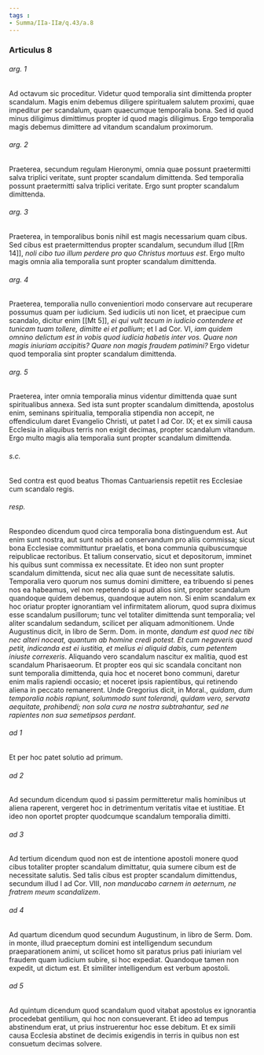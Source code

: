 ```yaml
---
tags : 
- Summa/IIa-IIæ/q.43/a.8
---
```


### Articulus 8

###### arg. 1
Ad octavum sic proceditur. Videtur quod temporalia sint dimittenda propter scandalum. Magis enim debemus diligere spiritualem salutem proximi, quae impeditur per scandalum, quam quaecumque temporalia bona. Sed id quod minus diligimus dimittimus propter id quod magis diligimus. Ergo temporalia magis debemus dimittere ad vitandum scandalum proximorum.

###### arg. 2
Praeterea, secundum regulam Hieronymi, omnia quae possunt praetermitti salva triplici veritate, sunt propter scandalum dimittenda. Sed temporalia possunt praetermitti salva triplici veritate. Ergo sunt propter scandalum dimittenda.

###### arg. 3
Praeterea, in temporalibus bonis nihil est magis necessarium quam cibus. Sed cibus est praetermittendus propter scandalum, secundum illud [[Rm 14]], *noli cibo tuo illum perdere pro quo Christus mortuus est*. Ergo multo magis omnia alia temporalia sunt propter scandalum dimittenda.

###### arg. 4
Praeterea, temporalia nullo convenientiori modo conservare aut recuperare possumus quam per iudicium. Sed iudiciis uti non licet, et praecipue cum scandalo, dicitur enim [[Mt 5]], *ei qui vult tecum in iudicio contendere et tunicam tuam tollere, dimitte ei et pallium*; et I ad Cor. VI, *iam quidem omnino delictum est in vobis quod iudicia habetis inter vos. Quare non magis iniuriam accipitis? Quare non magis fraudem patimini?* Ergo videtur quod temporalia sint propter scandalum dimittenda.

###### arg. 5
Praeterea, inter omnia temporalia minus videntur dimittenda quae sunt spiritualibus annexa. Sed ista sunt propter scandalum dimittenda, apostolus enim, seminans spiritualia, temporalia stipendia non accepit, ne offendiculum daret Evangelio Christi, ut patet I ad Cor. IX; et ex simili causa Ecclesia in aliquibus terris non exigit decimas, propter scandalum vitandum. Ergo multo magis alia temporalia sunt propter scandalum dimittenda.

###### s.c.
Sed contra est quod beatus Thomas Cantuariensis repetiit res Ecclesiae cum scandalo regis.

###### resp.
Respondeo dicendum quod circa temporalia bona distinguendum est. Aut enim sunt nostra, aut sunt nobis ad conservandum pro aliis commissa; sicut bona Ecclesiae committuntur praelatis, et bona communia quibuscumque reipublicae rectoribus. Et talium conservatio, sicut et depositorum, imminet his quibus sunt commissa ex necessitate. Et ideo non sunt propter scandalum dimittenda, sicut nec alia quae sunt de necessitate salutis. Temporalia vero quorum nos sumus domini dimittere, ea tribuendo si penes nos ea habeamus, vel non repetendo si apud alios sint, propter scandalum quandoque quidem debemus, quandoque autem non. Si enim scandalum ex hoc oriatur propter ignorantiam vel infirmitatem aliorum, quod supra diximus esse scandalum pusillorum; tunc vel totaliter dimittenda sunt temporalia; vel aliter scandalum sedandum, scilicet per aliquam admonitionem. Unde Augustinus dicit, in libro de Serm. Dom. in monte, *dandum est quod nec tibi nec alteri noceat, quantum ab homine credi potest. Et cum negaveris quod petit, indicanda est ei iustitia, et melius ei aliquid dabis, cum petentem iniuste correxeris*. Aliquando vero scandalum nascitur ex malitia, quod est scandalum Pharisaeorum. Et propter eos qui sic scandala concitant non sunt temporalia dimittenda, quia hoc et noceret bono communi, daretur enim malis rapiendi occasio; et noceret ipsis rapientibus, qui retinendo aliena in peccato remanerent. Unde Gregorius dicit, in Moral., *quidam, dum temporalia nobis rapiunt, solummodo sunt tolerandi, quidam vero, servata aequitate, prohibendi; non sola cura ne nostra subtrahantur, sed ne rapientes non sua semetipsos perdant*.

###### ad 1
Et per hoc patet solutio ad primum.

###### ad 2
Ad secundum dicendum quod si passim permitteretur malis hominibus ut aliena raperent, vergeret hoc in detrimentum veritatis vitae et iustitiae. Et ideo non oportet propter quodcumque scandalum temporalia dimitti.

###### ad 3
Ad tertium dicendum quod non est de intentione apostoli monere quod cibus totaliter propter scandalum dimittatur, quia sumere cibum est de necessitate salutis. Sed talis cibus est propter scandalum dimittendus, secundum illud I ad Cor. VIII, *non manducabo carnem in aeternum, ne fratrem meum scandalizem*.

###### ad 4
Ad quartum dicendum quod secundum Augustinum, in libro de Serm. Dom. in monte, illud praeceptum domini est intelligendum secundum praeparationem animi, ut scilicet homo sit paratus prius pati iniuriam vel fraudem quam iudicium subire, si hoc expediat. Quandoque tamen non expedit, ut dictum est. Et similiter intelligendum est verbum apostoli.

###### ad 5
Ad quintum dicendum quod scandalum quod vitabat apostolus ex ignorantia procedebat gentilium, qui hoc non consueverant. Et ideo ad tempus abstinendum erat, ut prius instruerentur hoc esse debitum. Et ex simili causa Ecclesia abstinet de decimis exigendis in terris in quibus non est consuetum decimas solvere.

